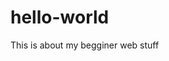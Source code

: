 # hello-world
This is about my begginer web stuff
<!Doctype html>
<html>
<head>
  <title>This is website title</title>
</head>
</html>
